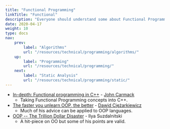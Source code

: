 ```yaml
---
title: "Functional Programming"
linkTitle: "Functional"
description: "Everyone should understand some about Functional Programming."
date: 2020-04-17
weight: 10
type: docs
nav:
    prev:
        label: "Algorithms"
        url: "/resources/technical/programming/algorithms/"
    up:
        label: "Programming"
        url: "/resources/technical/programming/"
    next:
        label: "Static Analysis"
        url: "/resources/technical/programming/static/"
---
```


* [In-depth: Functional programming in C++](https://www.gamasutra.com/view/news/169296/Indepth_Functional_programming_in_C.php) - [John Carmack](https://en.wikipedia.org/wiki/John_Carmack)
  * Taking Functional Programming concepts into C++.
* [The faster you unlearn OOP, the better](https://dpc.pw/the-faster-you-unlearn-oop-the-better-for-you-and-your-software) - [Dawid Ciężarkiewicz](https://dpc.pw/about)
  * Much of his advice can be applied to OOP languages.
* [OOP -- The Trillion Dollar Disaster](https://medium.com/better-programming/object-oriented-programming-the-trillion-dollar-disaster-92a4b666c7c7) - Ilya Suzdalnitski
  * A hit-piece on OO but some of his points are valid.
